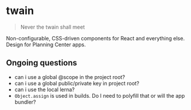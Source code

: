 # twain

> Never the twain shall meet

Non-configurable, CSS-driven components for React and everything else.
Design for Planning Center apps.

## Ongoing questions

- can i use a global @scope in the project root?
- can i use a global public/private key in project root?
- can i use the local lerna?
- `Object.assign` is used in builds. Do I need to polyfill that or will the app bundler?
